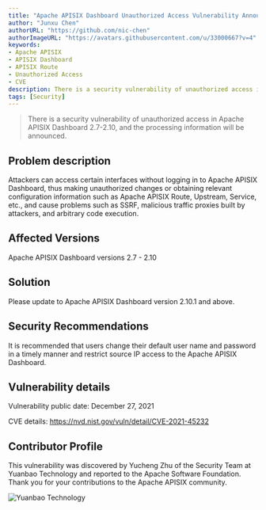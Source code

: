 ```yaml
---
title: "Apache APISIX Dashboard Unauthorized Access Vulnerability Announcement (CVE-2021-45232)"
author: "Junxu Chen"
authorURL: "https://github.com/nic-chen"
authorImageURL: "https://avatars.githubusercontent.com/u/33000667?v=4"
keywords: 
- Apache APISIX
- APISIX Dashboard
- APISIX Route
- Unauthorized Access
- CVE
description: There is a security vulnerability of unauthorized access in Apache APISIX Dashboard 2.7-2.10, and the processing information will be announced.
tags: [Security]
---
```


> There is a security vulnerability of unauthorized access in Apache APISIX Dashboard 2.7-2.10, and the processing information will be announced.

<!--truncate-->

## Problem description

Attackers can access certain interfaces without logging in to Apache APISIX Dashboard, thus making unauthorized changes or obtaining relevant configuration information such as Apache APISIX Route, Upstream, Service, etc., and cause problems such as SSRF, malicious traffic proxies built by attackers, and arbitrary code execution.

## Affected Versions

Apache APISIX Dashboard versions 2.7 - 2.10

## Solution

Please update to Apache APISIX Dashboard version 2.10.1 and above.

## Security Recommendations

It is recommended that users change their default user name and password in a timely manner and restrict source IP access to the Apache APISIX Dashboard.

## Vulnerability details

Vulnerability public date: December 27, 2021

CVE details: https://nvd.nist.gov/vuln/detail/CVE-2021-45232

## Contributor Profile

This vulnerability was discovered by Yucheng Zhu of the Security Team at Yuanbao Technology and reported to the Apache Software Foundation. Thank you for your contributions to the Apache APISIX community.

![Yuanbao Technology](https://static.apiseven.com/202108/1640324848257-4978eaac-bfd7-4265-82d2-9c024956b933.png)
